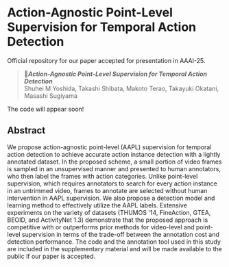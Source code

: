 # Action-Agnostic Point-Level Supervision for Temporal Action Detection

Official repository for our paper accepted for presentation in AAAI-25.

> :page_with_curl:***Action-Agnostic Point-Level Supervision for Temporal Action Detection*** \
> Shuhei M Yoshida, Takashi Shibata, Makoto Terao, Takayuki Okatani, Masashi Sugiyama

The code will appear soon!

## Abstract

We propose action-agnostic point-level (AAPL) supervision for temporal action detection
to achieve accurate action instance detection with a lightly annotated dataset.
In the proposed scheme, a small portion of video frames is sampled in an unsupervised manner and presented to human annotators,
who then label the frames with action categories.
Unlike point-level supervision, which requires annotators to search for every action instance in an untrimmed video,
frames to annotate are selected without human intervention in AAPL supervision.
We also propose a detection model and learning method to effectively utilize the AAPL labels.
Extensive experiments on the variety of datasets (THUMOS '14, FineAction, GTEA, BEOID, and ActivityNet 1.3) demonstrate
that the proposed approach is competitive with or outperforms prior methods for video-level and point-level supervision
in terms of the trade-off between the annotation cost and detection performance.
The code and the annotation tool used in this study are included in the supplementary material
and will be made available to the public if our paper is accepted.

